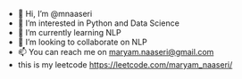 - 👋 Hi, I’m @mnaaseri
- 👀 I’m interested in Python and Data Science
- 🌱 I’m currently learning NLP
- 💞️ I’m looking to collaborate on NLP
- 📫  You can reach me on maryam.naaseri@gmail.com
- this is my leetcode https://leetcode.com/maryam_naaseri/
<!---
mnaaseri/mnaaseri is a ✨ special ✨ repository because its `README.md` (this file) appears on your GitHub profile.
You can click the Preview link to take a look at your changes.
--->
